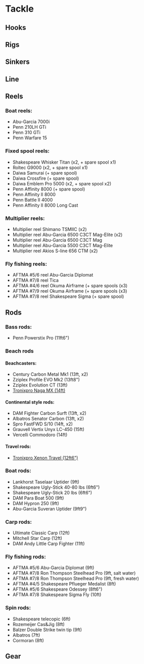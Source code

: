 # Tackle

## Hooks

## Rigs

## Sinkers

## Line

## Reels

### Boat reels:

* Abu-Garcia 7000i
* Penn 210LH GTi
* Penn 310 GTi
* Penn Warfare 15

### Fixed spool reels:

* Shakespeare Whisker Titan (x2, + spare spool x1)
* Roltec G9000 (x2, + spare spool x1)
* Daiwa Samurai (+ spare spool)
* Daiwa Crossfire (+ spare spool)
* Daiwa Emblem Pro 5000 (x2, + spare spool x2)
* Penn Affinity 8000 (+ spare spool)
* Penn Affinity II 8000
* Penn Battle II 4000
* Penn Affinity II 8000 Long Cast

### Multiplier reels:

* Multiplier reel Shimano TSMIIC (x2)
* Multiplier reel Abu-Garcia 6500 C3CT Mag-Elite (x2)
* Multiplier reel Abu-Garcia 6500 C3CT Mag
* Multiplier reel Abu-Garcia 5500 C3CT Mag-Elite
* Multiplier reel Akios S-line 656 CTM (x2)

### Fly fishing reels:

* AFTMA #5/6 reel Abu-Garcia Diplomat
* AFTMA #7/8 reel Tica
* AFTMA #4/6 reel Okuma Airframe (+ spare spools (x3)
* AFTMA #7/9 reel Okuma Airframe (+ spare spools (x3)
* AFTMA #7/8 reel Shakespeare Sigma (+ spare spool)

## Rods

### Bass rods:

* Penn Powerstix Pro (11ft6")

### Beach rods

#### Beachcasters:

* Century Carbon Metal Mk1 (13ft, x2)
* Zziplex Profile EVO Mk2 (13ft8")
* Zziplex Evolution CT (13ft)
* [Tronixpro Naga MX (14ft)](Rods_Tronixpro_Naga_MX.md)

#### Continental style rods:

* DAM Fighter Carbon Surft (13ft, x2)
* Albatros Senator Carbon (13ft, x2)
* Spro FastFWD S/10 (14ft, x2)
* Grauvell Vertix Unyx LC-450 (15ft)
* Vercelli Commodoro (14ft)

#### Travel rods:

* [Tronixpro Xenon Travel (12ft6")](Rods_Tronixpro_Xenon_Travel.md)

### Boat rods:

* Lankhorst Taselaar Uptider (9ft)
* Shakespeare Ugly-Stick 40-80 lbs (6ft6")
* Shakespeare Ugly-Stick 20 lbs (6ft6")
* DAM Para Boat 500 (9ft)
* DAM Hypron 250 (9ft)
* Abu-Garcia Suveran Uptider (9ft9")

### Carp rods:

* Ultimate Classic Carp (12ft)
* Mitchell Star Carp (12ft)
* DAM Andy Little Carp Fighter (11ft)

### Fly fishing rods:

* AFTMA #5/6 Abu-Garcia Diplomat (9ft)
* AFTMA #7/8 Ron Thompson Steelhead Pro (9ft, salt water)
* AFTMA #7/8 Ron Thompson Steelhead Pro (9ft, fresh water)
* AFTMA #4/5 Shakespeare Pflueger Medalist (8ft)
* AFTMA #5/6 Shakespeare Odessey (8ft6")
* AFTMA #7/8 Shakespeare Sigma Fly (10ft)

### Spin rods:

* Shakespeare telecopic (6ft)
* Rozemeijer Cas&Jig (8ft)
* Balzer Double Strike twin tip (9ft)
* Albatros (7ft)
* Cormoran (8ft)

## Gear

